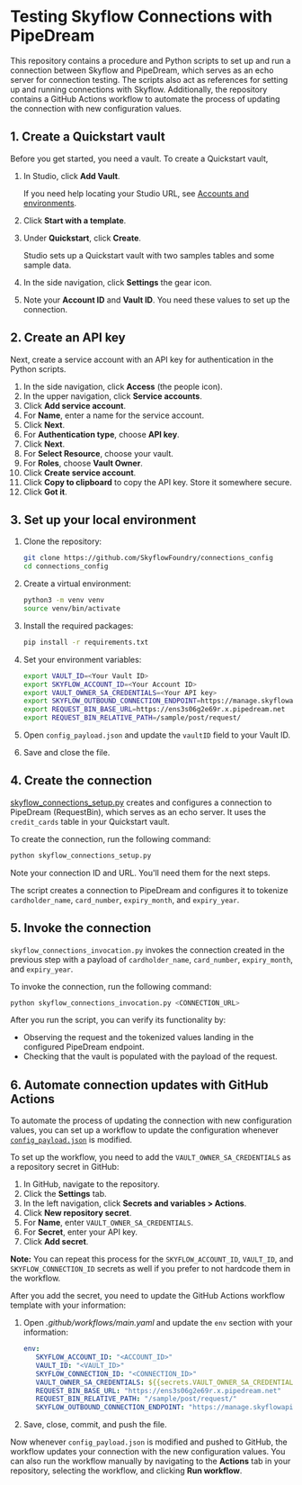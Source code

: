 # Testing Skyflow Connections with PipeDream

This repository contains a procedure and Python scripts to set up and run a connection between Skyflow and PipeDream, which serves as an echo server for connection testing. The scripts also act as references for setting up and running connections with Skyflow. Additionally, the repository contains a GitHub Actions workflow to automate the process of updating the connection with new configuration values.

## 1. Create a Quickstart vault

Before you get started, you need a vault. To create a Quickstart vault,

1. In Studio, click **Add Vault**.

   If you need help locating your Studio URL, see [Accounts and environments](https://docs.skyflow.com/accounts-and-environments/).

2. Click **Start with a template**.
3. Under **Quickstart**, click **Create**.

   Studio sets up a Quickstart vault with two samples tables and some sample data.

4. In the side navigation, click **Settings** the gear icon.
5. Note your **Account ID** and **Vault ID**. You need these values to set up the connection.

## 2. Create an API key

Next, create a service account with an API key for authentication in the Python scripts.

1. In the side navigation, click **Access** (the people icon).
2. In the upper navigation, click **Service accounts**.
3. Click **Add service account**.
4. For **Name**, enter a name for the service account.
5. Click **Next**.
6. For **Authentication type**, choose **API key**.
7. Click **Next**.
8. For **Select Resource**, choose your vault.
9. For **Roles**, choose **Vault Owner**.
10. Click **Create service account**.
11. Click **Copy to clipboard** to copy the API key. Store it somewhere secure.
12. Click **Got it**.

## 3. Set up your local environment

1. Clone the repository:

   ```bash
   git clone https://github.com/SkyflowFoundry/connections_config
   cd connections_config
   ```

1. Create a virtual environment:

   ```bash
   python3 -m venv venv
   source venv/bin/activate
   ```

1. Install the required packages:

   ```bash
   pip install -r requirements.txt
   ```

1. Set your environment variables:

   ```bash
   export VAULT_ID=<Your Vault ID>
   export SKYFLOW_ACCOUNT_ID=<Your Account ID>
   export VAULT_OWNER_SA_CREDENTIALS=<Your API key>
   export SKYFLOW_OUTBOUND_CONNECTION_ENDPOINT=https://manage.skyflowapis.com/v1/gateway/outboundRoutes
   export REQUEST_BIN_BASE_URL=https://ens3s06g2e69r.x.pipedream.net
   export REQUEST_BIN_RELATIVE_PATH=/sample/post/request/
   ```

1. Open `config_payload.json` and update the `vaultID` field to your Vault ID.
1. Save and close the file.

## 4. Create the connection

[skyflow_connections_setup.py](/skyflow_connections_setup.py) creates and configures a connection to PipeDream (RequestBin), which serves as an echo server. It uses the `credit_cards` table in your Quickstart vault.

To create the connection, run the following command:

```bash
python skyflow_connections_setup.py
```

Note your connection ID and URL. You'll need them for the next steps.

The script creates a connection to PipeDream and configures it to tokenize `cardholder_name`, `card_number`, `expiry_month`, and `expiry_year`.

## 5. Invoke the connection

`skyflow_connections_invocation.py` invokes the connection created in the previous step with a payload of `cardholder_name`, `card_number`, `expiry_month`, and `expiry_year`.

To invoke the connection, run the following command:

```bash
python skyflow_connections_invocation.py <CONNECTION_URL>
```

After you run the script, you can verify its functionality by:

- Observing the request and the tokenized values landing in the configured PipeDream endpoint.
- Checking that the vault is populated with the payload of the request.

## 6. Automate connection updates with GitHub Actions

To automate the process of updating the connection with new configuration values, you can set up a workflow to update the configuration whenever [`config_payload.json`](/config_payload.json) is modified.

To set up the workflow, you need to add the `VAULT_OWNER_SA_CREDENTIALS` as a repository secret in GitHub:

1. In GitHub, navigate to the repository.
2. Click the **Settings** tab.
3. In the left navigation, click **Secrets and variables > Actions**.
4. Click **New repository secret**.
5. For **Name**, enter `VAULT_OWNER_SA_CREDENTIALS`.
6. For **Secret**, enter your API key.
7. Click **Add secret**.

**Note:** You can repeat this process for the `SKYFLOW_ACCOUNT_ID`, `VAULT_ID`, and `SKYFLOW_CONNECTION_ID` secrets as well if you prefer to not hardcode them in the workflow.

After you add the secret, you need to update the GitHub Actions workflow template with your information:

1. Open _.github/workflows/main.yaml_ and update the `env` section with your information:

   ```yaml
   env:
      SKYFLOW_ACCOUNT_ID: "<ACCOUNT_ID>"
      VAULT_ID: "<VAULT_ID>"
      SKYFLOW_CONNECTION_ID: "<CONNECTION_ID>"
      VAULT_OWNER_SA_CREDENTIALS: ${{secrets.VAULT_OWNER_SA_CREDENTIALS}}
      REQUEST_BIN_BASE_URL: "https://ens3s06g2e69r.x.pipedream.net"
      REQUEST_BIN_RELATIVE_PATH: "/sample/post/request/"
      SKYFLOW_OUTBOUND_CONNECTION_ENDPOINT: "https://manage.skyflowapis.com/v1/gateway/outboundRoutes"
   ```

2. Save, close, commit, and push the file.

Now whenever `config_payload.json` is modified and pushed to GitHub, the workflow updates your connection with the new configuration values. You can also run the workflow manually by navigating to the **Actions** tab in your repository, selecting the workflow, and clicking **Run workflow**.
